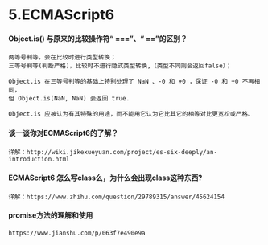 # 5.ECMAScript6



#### Object.is\(\) 与原来的比较操作符“ ===”、“ ==”的区别？

```
两等号判等，会在比较时进行类型转换；
三等号判等(判断严格)，比较时不进行隐式类型转换,（类型不同则会返回false）； 

Object.is 在三等号判等的基础上特别处理了 NaN 、-0 和 +0 ，保证 -0 和 +0 不再相同，
但 Object.is(NaN, NaN) 会返回 true.

Object.is 应被认为有其特殊的用途，而不能用它认为它比其它的相等对比更宽松或严格。
```

#### 谈一谈你对ECMAScript6的了解？

```
详解：http://wiki.jikexueyuan.com/project/es-six-deeply/an-introduction.html
```

#### ECMAScript6 怎么写class么，为什么会出现class这种东西?

```
详解：https://www.zhihu.com/question/29789315/answer/45624154
```

#### promise方法的理解和使用

```
https://www.jianshu.com/p/063f7e490e9a
```



